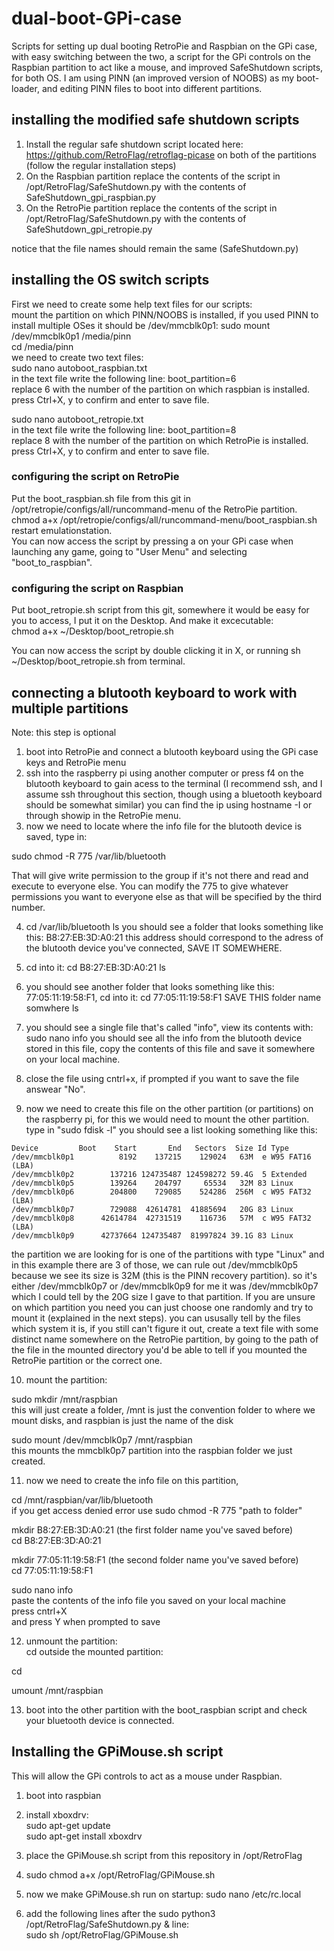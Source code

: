 # dual-boot-GPi-case
Scripts for setting up dual booting RetroPie and Raspbian on the GPi case, with easy switching between the two, a script for the GPi controls on the Raspbian partition to act like a mouse, and improved SafeShutdown scripts, for both OS.
I am using PINN (an improved version of NOOBS) as my boot-loader, and editing PINN files to boot into different partitions.

## installing the modified safe shutdown scripts
1) Install the regular safe shutdown script located here: https://github.com/RetroFlag/retroflag-picase on both of the partitions (follow the regular installation steps)
2) On the Raspbian partition replace the contents of the script in /opt/RetroFlag/SafeShutdown.py with the contents of SafeShutdown_gpi_raspbian.py
3) On the RetroPie partition replace the contents of the script in /opt/RetroFlag/SafeShutdown.py with the contents of SafeShutdown_gpi_retropie.py

notice that the file names should remain the same (SafeShutdown.py)

## installing the OS switch scripts
First we need to create some help text files for our scripts:  
mount the partition on which PINN/NOOBS is installed, if you used PINN to install multiple OSes it should be /dev/mmcblk0p1:
sudo mount /dev/mmcblk0p1 /media/pinn  
cd /media/pinn  
we need to create two text files:  
sudo nano autoboot_raspbian.txt  
in the text file write the following line: boot_partition=6  
replace 6 with the number of the partition on which raspbian is installed.  
press Ctrl+X, y to confirm and enter to save file.  

sudo nano autoboot_retropie.txt  
in the text file write the following line: boot_partition=8  
replace 8 with the number of the partition on which RetroPie is installed.  
press Ctrl+X, y to confirm and enter to save file.  

### configuring the script on RetroPie
Put the boot_raspbian.sh file from this git in /opt/retropie/configs/all/runcommand-menu of the RetroPie partition.  
chmod a+x /opt/retropie/configs/all/runcommand-menu/boot_raspbian.sh
restart emulationstation.  
You can now access the script by pressing a on your GPi case when launching any game, going to "User Menu" and selecting "boot_to_raspbian".  

### configuring the script on Raspbian
Put boot_retropie.sh script from this git, somewhere it would be easy for you to access, I put it on the Desktop. And make it excecutable:  
chmod a+x ~/Desktop/boot_retropie.sh  

You can now access the script by double clicking it in X, or running sh ~/Desktop/boot_retropie.sh from terminal.  

## connecting a blutooth keyboard to work with multiple partitions
Note: this step is optional  
1) boot into RetroPie and connect a blutooth keyboard using the GPi case keys and RetroPie menu  
2) ssh into the raspberry pi using another computer or press f4 on the blutooth keyboard to gain acess to the terminal (I recommend ssh, and I assume ssh throughout this section, though using a bluetooth keyboard should be somewhat similar)
you can find the ip using hostname -I or through showip in the RetroPie menu. 
3) now we need to locate where the info file for the blutooth device is saved, type in: 

sudo chmod -R 775 /var/lib/bluetooth

That will give write permission to the group if it's not there and read and execute to everyone else. You can modify the 775 to give whatever permissions you want to everyone else as that will be specified by the third number.

4) cd /var/lib/bluetooth
ls
you should see a folder that looks something like this: 
B8:27:EB:3D:A0:21 this address should correspond to the adress of the blutooth device you've connected, SAVE IT SOMEWHERE.

5) cd into it: 
cd B8:27:EB:3D:A0:21
ls
6) you should see another folder that looks something like this: 77:05:11:19:58:F1, cd into it:
cd 77:05:11:19:58:F1
SAVE THIS folder name somwhere
ls
7) you should see a single file that's called "info", view its contents with:
sudo nano info
you should see all the info from the blutooth device stored in this file, copy the contents of this file and save it somewhere on your local machine.

8) close the file using cntrl+x, if prompted if you want to save the file answear "No".

9) now we need to create this file on the other partition (or partitions) on the raspberry pi, for this we would need to mount the other partition.
type in "sudo fdisk -l" you should see a list looking something like this:

~~~
Device         Boot    Start       End   Sectors  Size Id Type
/dev/mmcblk0p1          8192    137215    129024   63M  e W95 FAT16 (LBA)
/dev/mmcblk0p2        137216 124735487 124598272 59.4G  5 Extended
/dev/mmcblk0p5        139264    204797     65534   32M 83 Linux
/dev/mmcblk0p6        204800    729085    524286  256M  c W95 FAT32 (LBA)
/dev/mmcblk0p7        729088  42614781  41885694   20G 83 Linux
/dev/mmcblk0p8      42614784  42731519    116736   57M  c W95 FAT32 (LBA)
/dev/mmcblk0p9      42737664 124735487  81997824 39.1G 83 Linux
~~~

the partition we are looking for is one of the partitions with type "Linux" and in this example there are 3 of those, we can rule out /dev/mmcblk0p5 because we see its size is 32M (this is the PINN recovery partition).
so it's either /dev/mmcblk0p7 or /dev/mmcblk0p9 for me it was /dev/mmcblk0p7 which I could tell by the 20G size I gave to that partition. If you are unsure on which partition you need you can just choose one randomly and try to mount it (explained in the next steps). you can ususally tell by the files which system it is, if you still can't figure it out, create a text file with some distinct name somewhere on the RetroPie partition, by going to the path of the file in the mounted directory you'd be able to tell if you mounted the RetroPie partition or the correct one.

10) mount the partition:

sudo mkdir /mnt/raspbian  
this will just create a folder, /mnt is just the convention folder to where we mount disks, and raspbian is just the name of the disk

sudo mount /dev/mmcblk0p7 /mnt/raspbian  
this mounts the mmcblk0p7 partition into the raspbian folder we just created.  

11) now we need to create the info file on this partition,  

cd /mnt/raspbian/var/lib/bluetooth  
if you get access denied error use sudo chmod -R 775 "path to folder"  

mkdir B8:27:EB:3D:A0:21 (the first folder name you've saved before)  
cd B8:27:EB:3D:A0:21  

mkdir 77:05:11:19:58:F1 (the second folder name you've saved before)  
cd 77:05:11:19:58:F1  

sudo nano info  
paste the contents of the info file you saved on your local machine  
press cntrl+X  
and press Y when prompted to save  

12) unmount the partition:  
cd outside the mounted partition:  

cd  

umount /mnt/raspbian  

13) boot into the other partition with the boot_raspbian script and check your bluetooth device is connected.  

## Installing the GPiMouse.sh script
This will allow the GPi controls to act as a mouse under Raspbian.
1) boot into raspbian

2) install xboxdrv:  
sudo apt-get update  
sudo apt-get install xboxdrv

3) place the GPiMouse.sh script from this repository in /opt/RetroFlag

4) sudo chmod a+x /opt/RetroFlag/GPiMouse.sh

4) now we make GPiMouse.sh run on startup: sudo nano /etc/rc.local

5) add the following lines after the sudo python3 /opt/RetroFlag/SafeShutdown.py & line:  
sudo sh /opt/RetroFlag/GPiMouse.sh
